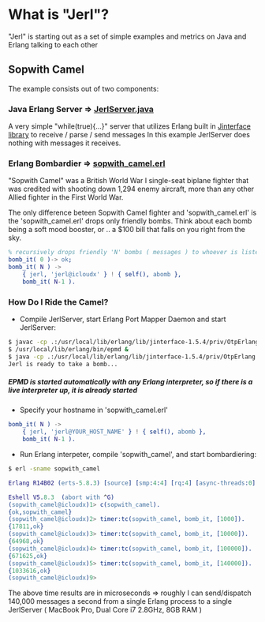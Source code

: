 # What is "Jerl"? ##

"Jerl" is starting out as a set of simple examples and metrics on Java and Erlang talking to each other

## Sopwith Camel

The example consists out of two components: 

### Java Erlang Server => [JerlServer.java](https://github.com/anatoly-polinsky/jerl/blob/master/JerlServer.java)

A very simple "while(true){...}" server that utilizes Erlang built in [Jinterface library](http://www.erlang.org/doc/apps/jinterface/java/index.html) to receive / parse / send messages
In this example JerlServer does nothing with messages it receives.

### Erlang Bombardier => [sopwith_camel.erl](https://github.com/anatoly-polinsky/jerl/blob/master/sopwith_camel.erl)

"Sopwith Camel" was a British World War I single-seat biplane fighter that was credited with shooting down 1,294 enemy aircraft, more than any other Allied fighter in the First World War.

The only difference beteen Sopwith Camel fighter and 'sopwith_camel.erl' is the 'sopwith_camel.erl' drops only friendly bombs. Think about each bomb being a soft mood booster, or .. a $100 bill that falls on you right from the sky.

```erlang
% recursively drops friendly 'N' bombs ( messages ) to whoever is listening
bomb_it( 0 )-> ok; 
bomb_it( N ) -> 
    { jerl, 'jerl@icloudx' } ! { self(), abomb }, 
    bomb_it( N-1 ).
```

### How Do I Ride the Camel?

* Compile JerlServer, start Erlang Port Mapper Daemon and start JerlServer:

```bash
$ javac -cp .:/usr/local/lib/erlang/lib/jinterface-1.5.4/priv/OtpErlang.jar JerlServer.java 
$ /usr/local/lib/erlang/bin/epmd &
$ java -cp .:/usr/local/lib/erlang/lib/jinterface-1.5.4/priv/OtpErlang.jar JerlServer
Jerl is ready to take a bomb...

```

##### EPMD is started automatically with any Erlang interpreter, so if there is a live interpreter up, it is already started

* Specify your hostname in 'sopwith_camel.erl'

```erlang
bomb_it( N ) -> 
    { jerl, 'jerl@YOUR_HOST_NAME' } ! { self(), abomb }, 
    bomb_it( N-1 ).
```

* Run Erlang interpeter, compile 'sopwith_camel', and start bombardiering:

```bash
$ erl -sname sopwith_camel
```
```erlang
Erlang R14B02 (erts-5.8.3) [source] [smp:4:4] [rq:4] [async-threads:0] [hipe] [kernel-poll:false]

Eshell V5.8.3  (abort with ^G)
(sopwith_camel@icloudx)1> c(sopwith_camel).
{ok,sopwith_camel}
(sopwith_camel@icloudx)2> timer:tc(sopwith_camel, bomb_it, [1000]).  
{17811,ok}
(sopwith_camel@icloudx)3> timer:tc(sopwith_camel, bomb_it, [10000]).
{64968,ok}
(sopwith_camel@icloudx)4> timer:tc(sopwith_camel, bomb_it, [100000]).
{671625,ok}
(sopwith_camel@icloudx)5> timer:tc(sopwith_camel, bomb_it, [140000]).
{1033616,ok}
(sopwith_camel@icloudx)9>
```

The above time results are in microseconds => roughly I can send/dispatch 140,000 messages a second from a single Erlang process to a single JerlServer ( MacBook Pro, Dual Core i7 2.8GHz, 8GB RAM )

